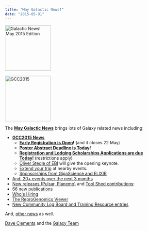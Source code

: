 ```yaml
---
title: "May Galactic News!"
date: "2015-05-01"
---
```

<div class='right'>
<a href='/galaxy-updates/2015-05/'><img src="/src/images/logos/GalaxyUpdate200.png" alt="Galactic News! May 2015 Edition" width=150 /></a><br /><br />
<a href='/galaxy-updates/2015-05/#gcc2015-4-8-july-norwich-uk'><img src="/src/images/logos/GCC2015LogoWide600.png" alt="GCC2015" width="150" /></a><br />
</div>

The **[May Galactic News](/galaxy-updates/2015-05/)** brings lots of Galaxy related news including:

* **[GCC2015 News](/galaxy-updates/2015-05/#gcc2015-4-8-july-norwich-uk)**
  * **[Early Registration is Open](/galaxy-updates/2015-05/#early-registration-is-open)!**  (and it closes 22 May)
  * **[Poster Abstract Deadline is Today](/galaxy-updates/2015-05/#poster-abstract-deadline-is-today)!**
  * **[Registration and Lodging Scholarships Applications are due Today](/galaxy-updates/2015-05/#registration-and-lodging-scholarships-applications-due-today)!** (restrictions apply)
  * [Oliver Stegle of EBI](/galaxy-updates/2015-05/#keynote-speaker-oliver-stegle) will give the opening keynote. 
  * [Extend your trip](/galaxy-updates/2015-05/#other-events-near-gcc2015) at nearby events.
  * [Sponsorships from GigaScience and ELIXIR](/galaxy-updates/2015-05/#gcc2015-sponsorships)
* [And, 20+ events over the next 3 months](/galaxy-updates/2015-05/#other-events)
* [New releases (Pulsar, Planemo)](/galaxy-updates/2015-05/#releases) and [Tool Shed contributions](/galaxy-updates/2015-05/#toolshed-contributions):
* [66 new publications](/galaxy-updates/2015-05/#new-papers)
* [Who's Hiring](/galaxy-updates/2015-05/#whos-hiring)
* [The ReproGenomics Viewer](/galaxy-updates/2015-05/#new-public-galaxy-server-the-reprogenomics-viewer)
* [New Community Log Board and Training Resource entries](/galaxy-updates/2015-05/#galaxy-community-hubs)

And, [other news](/galaxy-updates/2015-05/#other-news) as well.

[Dave Clements](/people/dave-clements/) and the [Galaxy Team](/src/galaxy-team/)
